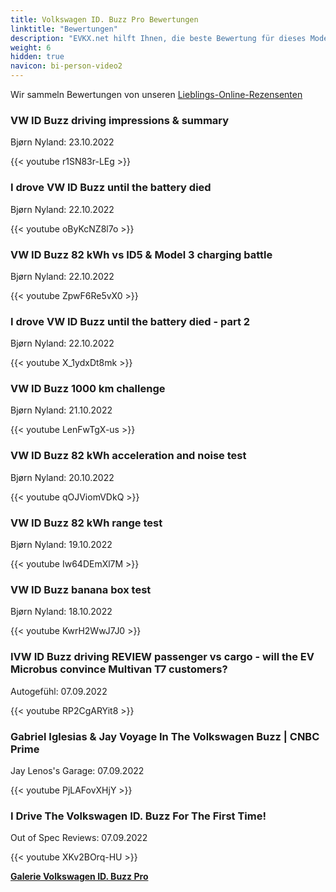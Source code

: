 ```yaml
---
title: Volkswagen ID. Buzz Pro Bewertungen
linktitle: "Bewertungen"
description: "EVKX.net hilft Ihnen, die beste Bewertung für dieses Modell zu finden."
weight: 6
hidden: true
navicon: bi-person-video2
---
```

Wir sammeln Bewertungen von unseren [Lieblings-Online-Rezensenten](../../../../../guides/evreviewers/)

<div class="container text-center shadow p-2 pe-4 mb-5 bg-body-tertiary rounded border">
<h3>VW ID Buzz driving impressions & summary</h3>
<p>Bjørn Nyland: 23.10.2022</p>

{{< youtube r1SN83r-LEg >}}

</div>
<div class="container text-center shadow p-2 pe-4 mb-5 bg-body-tertiary rounded border">
<h3>I drove VW ID Buzz until the battery died</h3>
<p>Bjørn Nyland: 22.10.2022</p>

{{< youtube oByKcNZ8l7o >}}

</div>
<div class="container text-center shadow p-2 pe-4 mb-5 bg-body-tertiary rounded border">
<h3>VW ID Buzz 82 kWh vs ID5 & Model 3 charging battle</h3>
<p>Bjørn Nyland: 22.10.2022</p>

{{< youtube ZpwF6Re5vX0 >}}

</div>
<div class="container text-center shadow p-2 pe-4 mb-5 bg-body-tertiary rounded border">
<h3>I drove VW ID Buzz until the battery died - part 2</h3>
<p>Bjørn Nyland: 22.10.2022</p>

{{< youtube X_1ydxDt8mk >}}

</div>
<div class="container text-center shadow p-2 pe-4 mb-5 bg-body-tertiary rounded border">
<h3>VW ID Buzz 1000 km challenge</h3>
<p>Bjørn Nyland: 21.10.2022</p>

{{< youtube LenFwTgX-us >}}

</div>
<div class="container text-center shadow p-2 pe-4 mb-5 bg-body-tertiary rounded border">
<h3>VW ID Buzz 82 kWh acceleration and noise test</h3>
<p>Bjørn Nyland: 20.10.2022</p>

{{< youtube qOJViomVDkQ >}}

</div>
<div class="container text-center shadow p-2 pe-4 mb-5 bg-body-tertiary rounded border">
<h3>VW ID Buzz 82 kWh range test</h3>
<p>Bjørn Nyland: 19.10.2022</p>

{{< youtube Iw64DEmXl7M >}}

</div>
<div class="container text-center shadow p-2 pe-4 mb-5 bg-body-tertiary rounded border">
<h3>VW ID Buzz banana box test</h3>
<p>Bjørn Nyland: 18.10.2022</p>

{{< youtube KwrH2WwJ7J0 >}}

</div>
<div class="container text-center shadow p-2 pe-4 mb-5 bg-body-tertiary rounded border">
<h3>IVW ID Buzz driving REVIEW passenger vs cargo - will the EV Microbus convince Multivan T7 customers?</h3>
<p>Autogefühl: 07.09.2022</p>

{{< youtube RP2CgARYit8 >}}

</div>
<div class="container text-center shadow p-2 pe-4 mb-5 bg-body-tertiary rounded border">
<h3>Gabriel Iglesias & Jay Voyage In The Volkswagen Buzz | CNBC Prime</h3>
<p>Jay Lenos's Garage: 07.09.2022</p>

{{< youtube PjLAFovXHjY >}}

</div>
<div class="container text-center shadow p-2 pe-4 mb-5 bg-body-tertiary rounded border">
<h3>I Drive The Volkswagen ID. Buzz For The First Time!</h3>
<p>Out of Spec Reviews: 07.09.2022</p>

{{< youtube XKv2BOrq-HU >}}

</div>
<div class="mt-3 mb-3">
<a href="../gallery/" class="text-decoration-none text-black">
<strong><i class="bi-arrow-left"></i>Galerie  </strong>
</a>
<a href="../" class="text-decoration-none text-black float-end">
<strong>Volkswagen ID. Buzz Pro <i class="bi-arrow-right"></i></strong>
</a>
</div>
